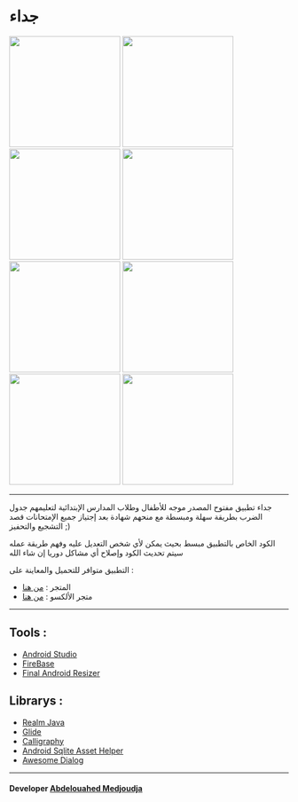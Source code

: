 # جداء

<kbd><img src="https://github.com/GeekAbdelouahed/juda/blob/master/screenshot/0.png" width="200"></kbd>
<kbd><img src="https://github.com/GeekAbdelouahed/juda/blob/master/screenshot/1.png" width="200"></kbd>
<kbd><img src="https://github.com/GeekAbdelouahed/juda/blob/master/screenshot/2.png" width="200"></kbd>
<kbd><img src="https://github.com/GeekAbdelouahed/juda/blob/master/screenshot/3.png" width="200"></kbd>
<kbd><img src="https://github.com/GeekAbdelouahed/juda/blob/master/screenshot/4.png" width="200"></kbd>
<kbd><img src="https://github.com/GeekAbdelouahed/juda/blob/master/screenshot/5.png" width="200"></kbd>
<kbd><img src="https://github.com/GeekAbdelouahed/juda/blob/master/screenshot/6.png" width="200"></kbd>
<kbd><img src="https://github.com/GeekAbdelouahed/juda/blob/master/screenshot/8.png" width="200"></kbd>

---

جداء تطبيق مفتوح المصدر موجه للأطفال وطلاب المدارس الإبتدائية لتعليمهم جدول الضرب بطريقة سهلة ومبسطة
مع منحهم شهادة بعد إجتياز جميع الإمتحانات قصد التشجيع والتحفيز ;)
 
الكود الخاص بالتطبيق مبسط بحيث يمكن لأي شخص التعديل عليه وفهم طريقة عمله
سيتم تحديث الكود وإصلاح أي مشاكل دوريا إن شاء الله 

التطبيق متوافر للتحميل والمعاينة على :
 - المتجر : [من هنا](https://play.google.com/store/apps/details?id=com.academyatinfo.multtable)
 - متجر الألكسو : [من هنا](http://store.alecsoapps.com/site/store/education/1254-)
 
---

## Tools :
- [Android Studio](https://developer.android.com/studio/index.html)
- [FireBase](https://firebase.google.com/)
- [Final Android Resizer](https://github.com/asystat/Final-Android-Resizer)

## Librarys :
- [Realm Java](https://github.com/realm/realm-java)
- [Glide](https://github.com/bumptech/glide)
- [Calligraphy](https://github.com/chrisjenx/Calligraphy)
- [Android Sqlite Asset Helper](https://github.com/jgilfelt/android-sqlite-asset-helper)
- [Awesome Dialog](https://github.com/blennerSilva/AwesomeDialog)

---

 #### Developer [Abdelouahed Medjoudja](https://www.facebook.com/Th3GeekAbdelouahed)
